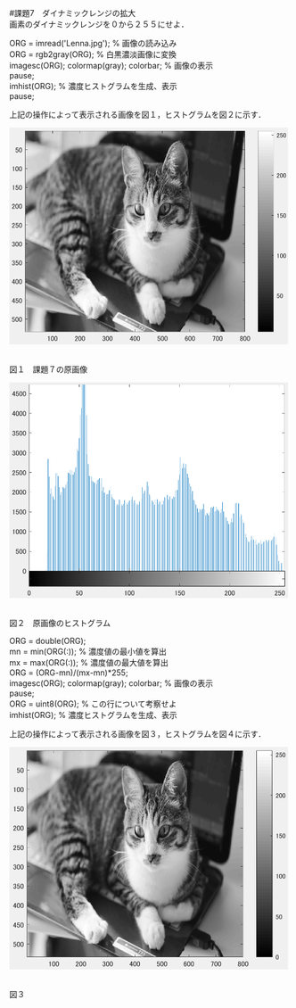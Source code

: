 #課題7　ダイナミックレンジの拡大  
画素のダイナミックレンジを０から２５５にせよ． 

ORG = imread('Lenna.jpg'); % 画像の読み込み  
ORG = rgb2gray(ORG); % 白黒濃淡画像に変換  
imagesc(ORG); colormap(gray); colorbar; % 画像の表示  
pause;  
imhist(ORG); % 濃度ヒストグラムを生成、表示  
pause;  

上記の操作によって表示される画像を図１，ヒストグラムを図２に示す．

<img src="https://github.com/miyabi0529/15ec068_image_processing/blob/master/kadai7.1.PNG" width="500">  

図１　課題７の原画像

<img src="https://github.com/miyabi0529/15ec068_image_processing/blob/master/kadai7.2.PNG" width="500">  

図２　原画像のヒストグラム

ORG = double(ORG);  
mn = min(ORG(:)); % 濃度値の最小値を算出  
mx = max(ORG(:)); % 濃度値の最大値を算出  
ORG = (ORG-mn)/(mx-mn)*255;  
imagesc(ORG); colormap(gray); colorbar; % 画像の表示  
pause;  
ORG = uint8(ORG); % この行について考察せよ  
imhist(ORG); % 濃度ヒストグラムを生成、表示  

上記の操作によって表示される画像を図３，ヒストグラムを図４に示す．

<img src="https://github.com/miyabi0529/15ec068_image_processing/blob/master/kadai7.3.PNG" width="500">  

図３　
